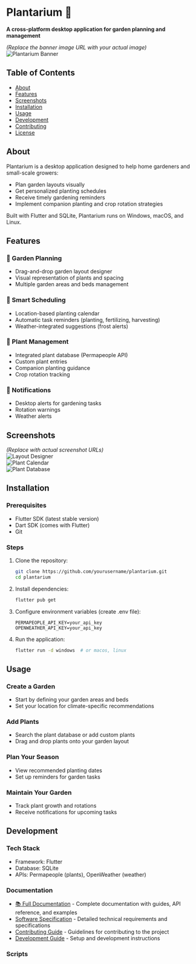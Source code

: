 # Plantarium 🌱

**A cross-platform desktop application for garden planning and management**

*(Replace the banner image URL with your actual image)*  
![Plantarium Banner](https://via.placeholder.com/1200x400?text=Plantarium+Garden+Planner)

## Table of Contents
- [About](#about)
- [Features](#features)
- [Screenshots](#screenshots)
- [Installation](#installation)
- [Usage](#usage)
- [Development](#development)
- [Contributing](#contributing)
- [License](#license)

## About

Plantarium is a desktop application designed to help home gardeners and small-scale growers:

- Plan garden layouts visually
- Get personalized planting schedules
- Receive timely gardening reminders
- Implement companion planting and crop rotation strategies

Built with Flutter and SQLite, Plantarium runs on Windows, macOS, and Linux.

## Features

### 🌿 Garden Planning
- Drag-and-drop garden layout designer
- Visual representation of plants and spacing
- Multiple garden areas and beds management

### 📅 Smart Scheduling
- Location-based planting calendar
- Automatic task reminders (planting, fertilizing, harvesting)
- Weather-integrated suggestions (frost alerts)

### 🌱 Plant Management
- Integrated plant database (Permapeople API)
- Custom plant entries
- Companion planting guidance
- Crop rotation tracking

### 🔔 Notifications
- Desktop alerts for gardening tasks
- Rotation warnings
- Weather alerts

## Screenshots

*(Replace with actual screenshot URLs)*  
![Layout Designer](https://via.placeholder.com/600x400?text=Garden+Layout+Designer)  
![Plant Calendar](https://via.placeholder.com/600x400?text=Planting+Calendar)  
![Plant Database](https://via.placeholder.com/600x400?text=Plant+Database)

## Installation

### Prerequisites
- Flutter SDK (latest stable version)
- Dart SDK (comes with Flutter)
- Git

### Steps
1. Clone the repository:
   ```bash
   git clone https://github.com/yourusername/plantarium.git
   cd plantarium
   ```

2. Install dependencies:
   ```bash
   flutter pub get
   ```

3. Configure environment variables (create .env file):
   ```env
   PERMAPEOPLE_API_KEY=your_api_key
   OPENWEATHER_API_KEY=your_api_key
   ```

4. Run the application:
   ```bash
   flutter run -d windows  # or macos, linux
   ```

## Usage

### Create a Garden
- Start by defining your garden areas and beds
- Set your location for climate-specific recommendations

### Add Plants
- Search the plant database or add custom plants
- Drag and drop plants onto your garden layout

### Plan Your Season
- View recommended planting dates
- Set up reminders for garden tasks

### Maintain Your Garden
- Track plant growth and rotations
- Receive notifications for upcoming tasks

## Development

### Tech Stack
- Framework: Flutter
- Database: SQLite
- APIs: Permapeople (plants), OpenWeather (weather)

### Documentation
- [📚 Full Documentation](https://dadapunk.github.io/plantarium/) - Complete documentation with guides, API reference, and examples
- [Software Specification](software_specification.md) - Detailed technical requirements and specifications
- [Contributing Guide](CONTRIBUTING.md) - Guidelines for contributing to the project
- [Development Guide](DEVELOPMENT.md) - Setup and development instructions

### Scripts
```